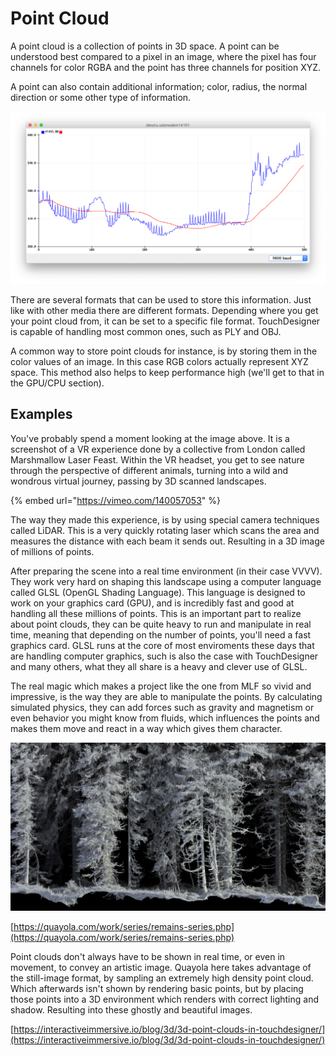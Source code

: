 # Point Cloud

A point cloud is a collection of points in 3D space. A point can be  understood best compared to a pixel in an image, where the pixel has four channels for color RGBA and the point has three channels for position XYZ.

A point can also contain additional information; color, radius, the normal direction or some other type of information.

![In the Eyes of the Animal by Marshmallow Laser Feast](../../../.gitbook/assets/image%20%282%29.png)

There are several formats that can be used to store this information. Just like with other media there are different formats. Depending where you get your point cloud from, it can be set to a specific file format. TouchDesigner is capable of handling most common ones, such as PLY and OBJ. 

A common way to store point clouds for instance, is by storing them in the color values of an image. In this case RGB colors actually represent XYZ space. This method also helps to keep performance high \(we'll get to that in the GPU/CPU section\).

## Examples

You've probably spend a moment looking at the image above. It is a screenshot of a VR experience done by a collective from London called Marshmallow Laser Feast. Within the VR headset, you get to see nature through the perspective of different animals, turning into a wild and wondrous virtual journey, passing by 3D scanned landscapes.

{% embed url="https://vimeo.com/140057053" %}

The way they made this experience, is by using special camera techniques called LiDAR. This is a very quickly rotating laser which scans the area and measures the distance with each beam it sends out. Resulting in a 3D image of millions of points.

After preparing the scene into a real time environment \(in their case VVVV\). They work very hard on shaping this landscape using a computer language called GLSL \(OpenGL Shading Language\). This language is designed to work on your graphics card \(GPU\), and is incredibly fast and good at handling all these millions of points. This is an important part to realize about point clouds, they can be quite heavy to run and manipulate in real time, meaning that depending on the number of points, you'll need a fast graphics card. GLSL runs at the core of most enviroments these days that are handling computer graphics, such is also the case with TouchDesigner and many others, what they all share is a heavy and clever use of GLSL.

The real magic which makes a project like the one from MLF so vivid and impressive, is the way they are able to manipulate the points. By calculating simulated physics, they can add forces such as gravity and magnetism or even behavior you might know from fluids, which influences the points and makes them move and react in a way which gives them character.

![Remains by Quayola](../../../.gitbook/assets/image%20%2846%29.png)

[https://quayola.com/work/series/remains-series.php](https://quayola.com/work/series/remains-series.php)

Point clouds don't always have to be shown in real time, or even in movement, to convey an artistic image. Quayola here takes advantage of the still-image format, by sampling an extremely high density point cloud. Which afterwards isn't shown by rendering basic points, but by placing those points into a 3D environment which renders with correct lighting and shadow. Resulting into these ghostly and beautiful images.

[https://interactiveimmersive.io/blog/3d/3d-point-clouds-in-touchdesigner/](https://interactiveimmersive.io/blog/3d/3d-point-clouds-in-touchdesigner/)

